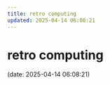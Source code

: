 ```yaml
---
title: retro computing
updated: 2025-04-14 06:08:21
---
```


# retro computing

(date: 2025-04-14 06:08:21)

